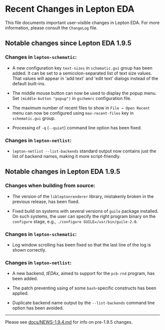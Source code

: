 Recent Changes in Lepton EDA
============================

This file documents important user-visible changes in Lepton EDA.  For
more information, please consult the `ChangeLog` file.


Notable changes since Lepton EDA 1.9.5
--------------------------------------

### Changes in `lepton-schematic`:

- A new configuration key `text-sizes` in `schematic.gui` group
has been added. It can be set to a semicolon-separated list of
text size values. That values will appear in 'add text' and
'edit text' dialogs instead of the default built-ins.

- The middle mouse button can now be used to display the popup
menu. Set `(middle-button "popup")` in `gschemrc` configuration
file.

- The maximum number of recent files to show in `File → Open Recent`
menu can now be configured using `max-recent-files` key in
`schematic.gui` group.

- Processing of `-q` (`--quiet`) command line option has been fixed.

### Changes in `lepton-netlist`:

- `lepton-netlist --list-backends` standard output now contains just
the list of backend names, making it more script-friendly.


Notable changes in Lepton EDA 1.9.5
-----------------------------------

### Changes when building from source:
- The version of the `libleptonrenderer` library, mistakenly
  broken in the previous release, has been fixed.

- Fixed build on systems with several versions of `guile` package
  installed. On such systems, the user can specify the right
  program binary on the `configure` stage, e.g., `./configure
  GUILE=/usr/bin/guile-2.0`.

### Changes in `lepton-schematic`:

- Log window scrolling has been fixed so that the last line of the
  log is shown correctly.

### Changes in `lepton-netlist`:

- A new backend, *tEDAx*, aimed to support for the `pcb-rnd`
  program, has been added.

- The patch preventing using of some `bash`-specific constructs
  has been applied.

- Duplicate backend name output by the `--list-backends` command
  line option has been avoided.

----------------------------------------------------------------

Please see [docs/NEWS-1.9.4.md](docs/NEWS-1.9.4.md) for info on
pre-1.9.5 changes.
